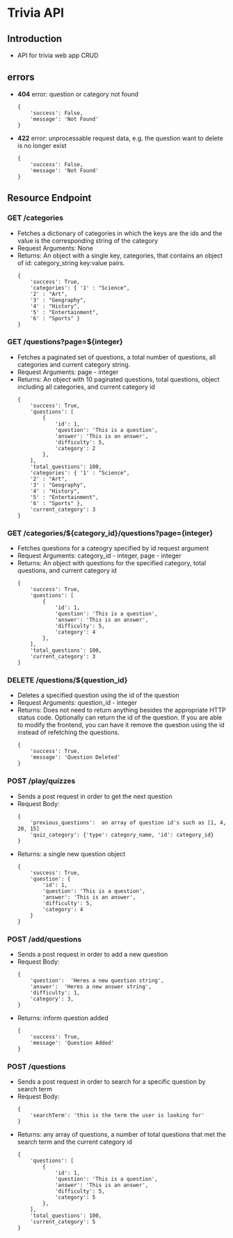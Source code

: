 # Trivia API

## Introduction
- API for trivia web app CRUD

## errors
- **404** error: question or category not found
    ```
    {
        'success': False,
        'message': 'Not Found'
    }
    ```
- **422** error: unprocessable request data, e.g. the question want to delete is no longer exist
    ```
    {
        'success': False,
        'message': 'Not Found'
    }
    ```

## Resource Endpoint
### GET /categories
- Fetches a dictionary of categories in which the keys are the ids and the value is the corresponding string of the category
- Request Arguments: None
- Returns: An object with a single key, categories, that contains an object of id: category_string key:value pairs. 
    ```
    {
        'success': True,
        'categories': { '1' : "Science",
        '2' : "Art",
        '3' : "Geography",
        '4' : "History",
        '5' : "Entertainment",
        '6' : "Sports" }
    }
    ```

### GET /questions?page=${integer}
- Fetches a paginated set of questions, a total number of questions, all categories and current category string. 
- Request Arguments: page - integer
- Returns: An object with 10 paginated questions, total questions, object including all categories, and current category id
    ```
    {
        'success': True,
        'questions': [
            {
                'id': 1,
                'question': 'This is a question',
                'answer': 'This is an answer', 
                'difficulty': 5,
                'category': 2
            },
        ],
        'total_questions': 100,
        'categories': { '1' : "Science",
        '2' : "Art",
        '3' : "Geography",
        '4' : "History",
        '5' : "Entertainment",
        '6' : "Sports" },
        'current_category': 3
    }
    ```

### GET /categories/${category_id}/questions?page={integer}
- Fetches questions for a cateogry specified by id request argument 
- Request Arguments: category_id - integer, page - integer
- Returns: An object with questions for the specified category, total questions, and current category id 
    ```
    {
        'success': True,
        'questions': [
            {
                'id': 1,
                'question': 'This is a question',
                'answer': 'This is an answer', 
                'difficulty': 5,
                'category': 4
            },
        ],
        'total_questions': 100,
        'current_category': 3
    }
    ```

### DELETE /questions/${question_id}
- Deletes a specified question using the id of the question
- Request Arguments: question_id - integer
- Returns: Does not need to return anything besides the appropriate HTTP status code. Optionally can return the id of the question. If you are able to modify the frontend, you can have it remove the question using the id instead of refetching the questions. 
    ```
    {
        'success': True,
        'message': 'Question Deleted'
    }
    ```
### POST /play/quizzes
- Sends a post request in order to get the next question 
- Request Body: 
    ```
    {
        'previous_questions':  an array of question id's such as [1, 4, 20, 15]
        'quiz_category': {'type': category_name, 'id': category_id}
    }
    ```
- Returns: a single new question object 
    ```
    {
        'success': True,
        'question': {
            'id': 1,
            'question': 'This is a question',
            'answer': 'This is an answer', 
            'difficulty': 5,
            'category': 4
        }
    }
    ```

### POST /add/questions
- Sends a post request in order to add a new question
- Request Body: 
    ```
    {
        'question':  'Heres a new question string',
        'answer':  'Heres a new answer string',
        'difficulty': 1,
        'category': 3,
    }
    ```
- Returns: inform question added
    ```
    {
        'success': True,
        'message': 'Question Added'
    }
    ```
### POST /questions
- Sends a post request in order to search for a specific question by search term 
- Request Body:
    ``` 
    {
        'searchTerm': 'this is the term the user is looking for'
    }
    ```
- Returns: any array of questions, a number of total questions that met the search term and the current category id 
    ```
    {
        'questions': [
            {
                'id': 1,
                'question': 'This is a question',
                'answer': 'This is an answer', 
                'difficulty': 5,
                'category': 5
            },
        ],
        'total_questions': 100,
        'current_category': 5
    }
    ```